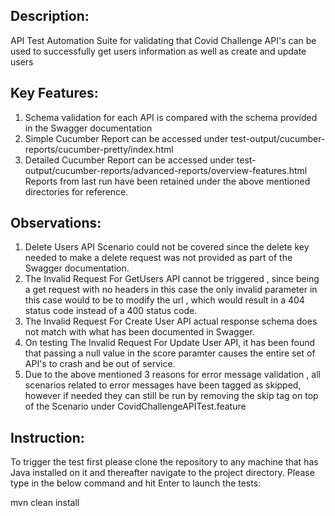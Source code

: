 ## Description:
API Test Automation Suite for validating that Covid Challenge API's can be used to successfully get users information as well as create and update users

## Key Features:
1. Schema validation for each API is compared with the schema provided in the Swagger documentation
1. Simple Cucumber Report can be accessed under test-output/cucumber-reports/cucumber-pretty/index.html
1. Detailed Cucumber Report can be accessed under test-output/cucumber-reports/advanced-reports/overview-features.html
   Reports from last run have been retained under the above mentioned directories for reference.

 
## Observations:
1. Delete Users API Scenario could not be covered since the delete key needed to make a delete request was not provided as part of the Swagger documentation.
1. The Invalid Request For GetUsers API cannot be triggered , since being a get request with no headers in this case the only invalid parameter in this case would to be to modify the url , which would result in a 404 status code instead of a 400 status code.
1. The Invalid Request For Create User API actual response schema does not match with what has been documented in Swagger.
1. On testing The Invalid Request For Update User API, it has been found that passing a null value in the score paramter causes the entire set of API's to crash and be out of service.
1. Due to the above mentioned 3 reasons for error message validation , all scenarios related to error messages have been tagged as skipped, however if needed they can still be run by removing the skip tag on top of the Scenario under CovidChallengeAPITest.feature 

 
## Instruction:
 To trigger the test first please clone the repository to any machine that has Java installed on it and thereafter navigate to the project directory.
 Please type in the below command and hit Enter to launch the tests:
 
 mvn clean install
 
